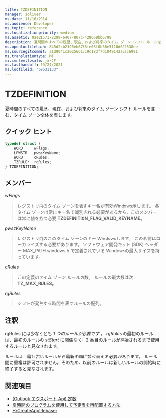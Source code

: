 ```yaml
---
title: TZDEFINITION
manager: soliver
ms.date: 11/16/2014
ms.audience: Developer
ms.topic: reference
ms.localizationpriority: medium
ms.assetid: 0ae21571-2299-6407-807c-428668bb6798
description: 夏時間のすべての履歴、現在、および将来のタイム ゾーン シフト ルールを含む、タイム ゾーン全体を表します。
ms.openlocfilehash: 845d2cb2195eb6736fe03f0b66e5110d692538ee
ms.sourcegitcommit: a1d9041c20256616c9c183f7d1049142a7ac6991
ms.translationtype: MT
ms.contentlocale: ja-JP
ms.lasthandoff: 09/24/2021
ms.locfileid: "59631133"
---
```

# <a name="tzdefinition"></a>TZDEFINITION

夏時間のすべての履歴、現在、および将来のタイム ゾーン シフト ルールを含む、タイム ゾーン全体を表します。
  
## <a name="quick-info"></a>クイック ヒント

```cpp
typedef struct { 
    WORD     wFlags;  
    LPWSTR   pwszKeyName; 
    WORD     cRules; 
    TZRULE*  rgRules; 
} TZDEFINITION;
```

## <a name="members"></a>メンバー

_wFlags_
  
> レジストリ内のタイム ゾーンを表すキー名が有効Windows示します。 各タイム ゾーンは常にキー名で識別される必要があるから、このメンバーは常に値を持つ必要 **TZDEFINITION_FLAG_VALID_KEYNAME。**
    
_pwszKeyName_
  
> レジストリ内のこのタイム ゾーンのキー Windowsします。 この名前はローカライズする必要があります。 ソフトウェア開発キット (SDK) ヘッダー MAX_PATH windows.h で定義されている Windowsの最大サイズを持っています。  
    
_cRules_
  
> この定義のタイム ゾーン ルールの数。 ルールの最大数は次 **TZ_MAX_RULES。** 
    
_rgRules_
  
> シフトが発生する時間を表すルールの配列。
    
## <a name="remarks"></a>注釈

rgRules には少なくとも  *1 つのルールが必要です*  。 *rgRules* の最初のルールは、最初のルールの *stStart* に関係なく、2 番目のルールが開始されるまで使用するルールと見なされます。 
  
ルールは、最も古いルールから最新の順に並べ替える必要があります。 ルール間に重複は許可されません。そのため、以前のルールは新しいルールの開始時に終了すると見なされます。
  
## <a name="see-also"></a>関連項目

- [(Outlook エクスポート Api) 定数](constants-outlook-exported-apis.md)
- [夏時間のプログラムを使用して予定表を再配置する方法](about-rebasing-calendars-programmatically-for-daylight-saving-time.md)  
- [HrCreateApptRebaser](hrcreateapptrebaser.md)

